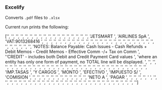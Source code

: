 ### Excelify

Converts `.pdf` files to `.xlsx`

Current run prints the following:

['', '', '', '', '', '', '', '', '', '', '', '', '', '', '', '', '', '', 'JETSMART ', 'AIRLINES SpA ', 'VAT:9013268416 ', '', '', '', '', '', '', '', '', '', '', '', '', '', '', '', '', '', '', '', '', '', '', '', '', '', '', '', '', '', '', 'NOTES: Balance Payable: Cash Issues - Cash Refunds + Debit Memos - Credit Memos - Effective Comm -/+ Tax on Comm ', '‘CREDIT’ - includes both Debit and Credit Payment Card values ', 'where an entity has only one form of payment, no TOTAL line will be displayed. ', '', '', '', '', '', '', '', '', '', '', '', '', '', '', '', '', '', '', '', '', '', '', '', '', '', '', '', '', '', '', '', '', '', 'IMP.TASAS ', 'Y CARGOS ', 'MONTO ', 'EFECTIVO ', 'IMPUESTO S/ ', 'COMISION ', '', '', '', '', '', '', '', '', '', '', '', '', 'NETO A ', 'PAGAR ', '', '', '', '', ' ', '', '', '', '', '', '', '', '', '', '', '', '', '', '', '', '', '', '', '', '', '', '', '', '', '', '', '', '', '', '']
